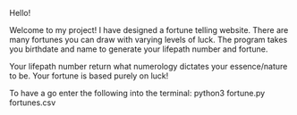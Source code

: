 Hello!

Welcome to my project! I have designed a fortune telling website. There are many fortunes you can draw with varying levels of luck.
The program takes you birthdate and name to generate your lifepath number and fortune.

Your lifepath number return what numerology dictates your essence/nature to be.
Your fortune is based purely on luck!

To have a go enter the following into the terminal: python3 fortune.py fortunes.csv
